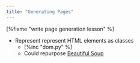 ```yaml
---
title: "Generating Pages"
---
```


[%fixme "write page generation lesson" %]

-   Represent represent HTML elements as classes
    -   [%inc "dom.py" %]
    -   Could repurpose [Beautiful Soup][bs4]

[bs4]: https://beautiful-soup-4.readthedocs.io/
